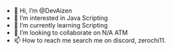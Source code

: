 - 👋 Hi, I’m @DevAizen
- 👀 I’m interested in Java Scripting
- 🌱 I’m currently learning Scripting
- 💞️ I’m looking to collaborate on N/A ATM
- 📫 How to reach me search me on discord, zerochi11.

<!---
DevAizen/DevAizen is a ✨ special ✨ repository because its `README.md` (this file) appears on your GitHub profile.
You can click the Preview link to take a look at your changes.
--->
